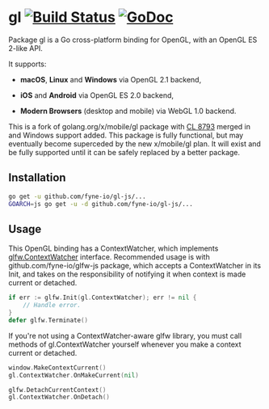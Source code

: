 # gl [![Build Status](https://travis-ci.org/goxjs/gl.svg?branch=master)](https://travis-ci.org/goxjs/gl) [![GoDoc](https://godoc.org/github.com/goxjs/gl?status.svg)](https://godoc.org/github.com/goxjs/gl)

Package gl is a Go cross-platform binding for OpenGL, with an OpenGL ES 2-like API.

It supports:

- **macOS**, **Linux** and **Windows** via OpenGL 2.1 backend,

- **iOS** and **Android** via OpenGL ES 2.0 backend,

- **Modern Browsers** (desktop and mobile) via WebGL 1.0 backend.

This is a fork of golang.org/x/mobile/gl package with [CL 8793](https://go-review.googlesource.com/8793)
merged in and Windows support added. This package is fully functional, but may eventually become superceded by
the new x/mobile/gl plan. It will exist and be fully supported until it can be safely replaced by a better package.

Installation
------------

```bash
go get -u github.com/fyne-io/gl-js/...
GOARCH=js go get -u -d github.com/fyne-io/gl-js/...
```

Usage
-----

This OpenGL binding has a ContextWatcher, which implements [glfw.ContextWatcher](https://godoc.org/github.com/goxjs/glfw#ContextWatcher)
interface. Recommended usage is with github.com/fyne-io/glfw-js package, which accepts a ContextWatcher in its Init, and takes on the responsibility
of notifying it when context is made current or detached.

```Go
if err := glfw.Init(gl.ContextWatcher); err != nil {
	// Handle error.
}
defer glfw.Terminate()
```

If you're not using a ContextWatcher-aware glfw library, you must call methods of gl.ContextWatcher yourself whenever
you make a context current or detached.

```Go
window.MakeContextCurrent()
gl.ContextWatcher.OnMakeCurrent(nil)

glfw.DetachCurrentContext()
gl.ContextWatcher.OnDetach()
```
